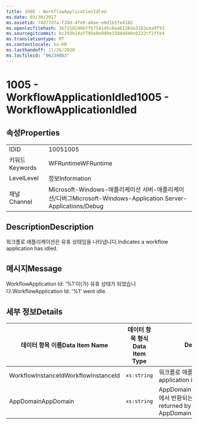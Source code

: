```yaml
---
title: 1005 - WorkflowApplicationIdled
ms.date: 03/30/2017
ms.assetid: 74d77dfa-f20d-4fe9-a6ae-e6d1b5fe4182
ms.openlocfilehash: 3b7210246b7fb754145c8aa6128da3183cea9f91
ms.sourcegitcommit: bc293b14af795e0e999e3304dd40c0222cf2ffe4
ms.translationtype: MT
ms.contentlocale: ko-KR
ms.lasthandoff: 11/26/2020
ms.locfileid: "96239863"
---
```

# <a name="1005---workflowapplicationidled"></a><span data-ttu-id="bcc16-102">1005 - WorkflowApplicationIdled</span><span class="sxs-lookup"><span data-stu-id="bcc16-102">1005 - WorkflowApplicationIdled</span></span>

## <a name="properties"></a><span data-ttu-id="bcc16-103">속성</span><span class="sxs-lookup"><span data-stu-id="bcc16-103">Properties</span></span>  
  
|||  
|-|-|  
|<span data-ttu-id="bcc16-104">ID</span><span class="sxs-lookup"><span data-stu-id="bcc16-104">ID</span></span>|<span data-ttu-id="bcc16-105">1005</span><span class="sxs-lookup"><span data-stu-id="bcc16-105">1005</span></span>|  
|<span data-ttu-id="bcc16-106">키워드</span><span class="sxs-lookup"><span data-stu-id="bcc16-106">Keywords</span></span>|<span data-ttu-id="bcc16-107">WFRuntime</span><span class="sxs-lookup"><span data-stu-id="bcc16-107">WFRuntime</span></span>|  
|<span data-ttu-id="bcc16-108">Level</span><span class="sxs-lookup"><span data-stu-id="bcc16-108">Level</span></span>|<span data-ttu-id="bcc16-109">정보</span><span class="sxs-lookup"><span data-stu-id="bcc16-109">Information</span></span>|  
|<span data-ttu-id="bcc16-110">채널</span><span class="sxs-lookup"><span data-stu-id="bcc16-110">Channel</span></span>|<span data-ttu-id="bcc16-111">Microsoft-Windows-애플리케이션 서버-애플리케이션/디버그</span><span class="sxs-lookup"><span data-stu-id="bcc16-111">Microsoft-Windows-Application Server-Applications/Debug</span></span>|  
  
## <a name="description"></a><span data-ttu-id="bcc16-112">Description</span><span class="sxs-lookup"><span data-stu-id="bcc16-112">Description</span></span>  

 <span data-ttu-id="bcc16-113">워크플로 애플리케이션은 유휴 상태임을 나타냅니다.</span><span class="sxs-lookup"><span data-stu-id="bcc16-113">Indicates a workflow application has idled.</span></span>  
  
## <a name="message"></a><span data-ttu-id="bcc16-114">메시지</span><span class="sxs-lookup"><span data-stu-id="bcc16-114">Message</span></span>  

 <span data-ttu-id="bcc16-115">WorkflowApplication Id: '%1'이(가) 유휴 상태가 되었습니다.</span><span class="sxs-lookup"><span data-stu-id="bcc16-115">WorkflowApplication Id: '%1' went idle.</span></span>  
  
## <a name="details"></a><span data-ttu-id="bcc16-116">세부 정보</span><span class="sxs-lookup"><span data-stu-id="bcc16-116">Details</span></span>  
  
|<span data-ttu-id="bcc16-117">데이터 항목 이름</span><span class="sxs-lookup"><span data-stu-id="bcc16-117">Data Item Name</span></span>|<span data-ttu-id="bcc16-118">데이터 항목 형식</span><span class="sxs-lookup"><span data-stu-id="bcc16-118">Data Item Type</span></span>|<span data-ttu-id="bcc16-119">Description</span><span class="sxs-lookup"><span data-stu-id="bcc16-119">Description</span></span>|  
|--------------------|--------------------|-----------------|  
|<span data-ttu-id="bcc16-120">WorkflowInstanceId</span><span class="sxs-lookup"><span data-stu-id="bcc16-120">WorkflowInstanceId</span></span>|`xs:string`|<span data-ttu-id="bcc16-121">워크플로 애플리케이션 ID</span><span class="sxs-lookup"><span data-stu-id="bcc16-121">The workflow application id</span></span>|  
|<span data-ttu-id="bcc16-122">AppDomain</span><span class="sxs-lookup"><span data-stu-id="bcc16-122">AppDomain</span></span>|`xs:string`|<span data-ttu-id="bcc16-123">AppDomain.CurrentDomain.FriendlyName에서 반환되는 문자열입니다.</span><span class="sxs-lookup"><span data-stu-id="bcc16-123">The string returned by AppDomain.CurrentDomain.FriendlyName.</span></span>|
